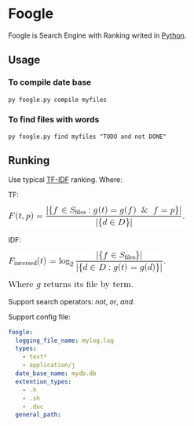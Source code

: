 # Foogle

Foogle is Search Engine with Ranking writed in [Python](https://www.python.org/).

## Usage

### To compile date base

    py foogle.py compile myfiles

### To find files with words

    py foogle.py find myfiles "TODO and not DONE"

## Runking

Use typical [TF-IDF](https://en.wikipedia.org/wiki/Tf%E2%80%93idf) ranking. Where:

TF:

![ref](LATEXfiles/TF.gif)

<!-- $$F(t, p) ={|\{f\in S_\text{files}:g(t)=g(f)\And f = p\}|\over|\{d\in D\}|}.$$ -->
IDF:

![ref](LATEXfiles/IDF.gif)

![ref](LATEXfiles/comments.gif)


<!-- $$F_\text{inversed}(t) =\log_2{|\{f\in S_\text{files}\}|\over|\{d\in D: g(t)= g(d) \}|}. -->
<!-- .$$ -->
<!-- $$\text{Where } g\text{ returns it's file by term.}$$ -->

Support search operators: _not_, _or_, _and_.

Support config file:

```yaml
foogle:
  logging_file_name: mylog.log  
  types:
    - text*
    - application/j
  date_base_name: mydb.db
  extention_types:
    - .h
    - .sh
    - .doc
  general_path:
```
